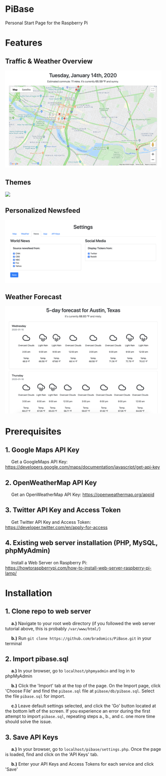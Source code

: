 # PiBase
Personal Start Page for the Raspberry Pi

# Features
## Traffic & Weather Overview 
![](commuteOverview.png)

## Themes
![](themes.gif)


## Personalized Newsfeed
![](newsfeed.png)

## Weather Forecast
![](weatherForecast.png)

# Prerequisites
## 1. Google Maps API Key 
&nbsp;&nbsp;&nbsp;&nbsp; Get a GoogleMaps API Key: https://developers.google.com/maps/documentation/javascript/get-api-key

## 2. OpenWeatherMap API Key
&nbsp;&nbsp;&nbsp;&nbsp; Get an OpenWeatherMap API Key: https://openweathermap.org/appid

## 3. Twitter API Key and Access Token
&nbsp;&nbsp;&nbsp;&nbsp; Get Twitter API Key and Access Token: https://developer.twitter.com/en/apply-for-access

## 4. Existing web server installation (PHP, MySQL, phpMyAdmin)
&nbsp;&nbsp;&nbsp;&nbsp; Install a Web Server on Raspberry Pi: https://howtoraspberrypi.com/how-to-install-web-server-raspberry-pi-lamp/


# Installation
## 1. Clone repo to web server
&nbsp;&nbsp;&nbsp;&nbsp; **a.)** Navigate to your root web directory (if you followed the web server tutorial above, this is probably `/var/www/html/`)

&nbsp;&nbsp;&nbsp;&nbsp; **b.)** Run `git clone https://github.com/bradomics/PiBase.git` in your terminal

## 2. Import pibase.sql
&nbsp;&nbsp;&nbsp;&nbsp; **a.)** In your browser, go to `localhost/phpmyadmin` and log in to phpMyAdmin

&nbsp;&nbsp;&nbsp;&nbsp; **b.)** Click the 'Import' tab at the top of the page. On the Import page, click 'Choose File' and find the `pibase.sql` file at `pibase/db/pibase.sql`. Select the file `pibase.sql` for import.

&nbsp;&nbsp;&nbsp;&nbsp; **c.)** Leave default settings selected, and click the 'Go' button located at the bottom left of the screen. If you experience an error during the first attempt to import `pibase.sql`, repeating steps a., b., and c. one more time should solve the issue.

## 3. Save API Keys
&nbsp;&nbsp;&nbsp;&nbsp; **a.)** In your browser, go to `localhost/pibase/settings.php`. Once the page is loaded, find and click on the 'API Keys' tab.

&nbsp;&nbsp;&nbsp;&nbsp; **b.)** Enter your API Keys and Access Tokens for each service and click 'Save'


